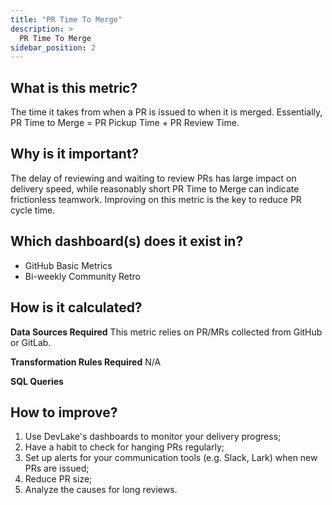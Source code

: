 ```yaml
---
title: "PR Time To Merge"
description: >
  PR Time To Merge
sidebar_position: 2
---
```


## What is this metric? 
The time it takes from when a PR is issued to when it is merged. Essentially, PR Time to Merge = PR Pickup Time + PR Review Time.

## Why is it important?
The delay of reviewing and waiting to review PRs has large impact on delivery speed, while reasonably short PR Time to Merge can indicate frictionless teamwork. Improving on this metric is the key to reduce PR cycle time.

## Which dashboard(s) does it exist in?
- GitHub Basic Metrics
- Bi-weekly Community Retro


## How is it calculated?
<b>Data Sources Required</b>
This metric relies on PR/MRs collected from GitHub or GitLab.

<b>Transformation Rules Required</b>
N/A

<b>SQL Queries</b>


## How to improve?
1. Use DevLake's dashboards to monitor your delivery progress;
2. Have a habit to check for hanging PRs regularly;
3. Set up alerts for your communication tools (e.g. Slack, Lark) when new PRs are issued;
4. Reduce PR size;
5. Analyze the causes for long reviews.
